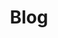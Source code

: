 ---
layout: internal/blog
title: Blog
title_override: Blog
permalink: /blog/
hero: /img/content/hero-blog.jpg
---